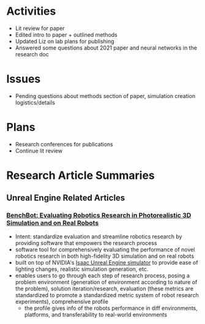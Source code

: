 # Activities
* Lit review for paper
* Edited intro to paper + outlined methods
* Updated Liz on lab plans for publishing
* Answered some questions about 2021 paper and neural networks in the research doc

# Issues
* Pending questions about methods section of paper, simulation creation logistics/details

# Plans
* Research conferences for publications
* Continue lit review

# Research Article Summaries
## Unreal Engine Related Articles
### [BenchBot: Evaluating Robotics Research in Photorealistic 3D Simulation and on Real Robots](https://arxiv.org/pdf/2008.00635.pdf)
* Intent: standardize evaluation and streamline robotics research by providing software that empowers the research process
* software tool for comprehensively evaluating the performance of novel robotics research in both high-fidelity 3D simulation and on real robots
* built on top of NVIDIA's [Isaac Unreal Engine simulator](https://www.nvidia.com/en-us/deep-learning-ai/industries/robotics/) to provide ease of lighting changes, realistic simulation generation, etc.
* enables users to go through each step of research process, posing a problem environment (generation of environment according to nature of the problem), solution iteration/research, evaluation (these metrics are standardized to promote a standardized metric system of robot research experiments), comprehensive profile
  * the profile gives info of the robots performance in diff environments, platforms, and transferability to real-world environments
